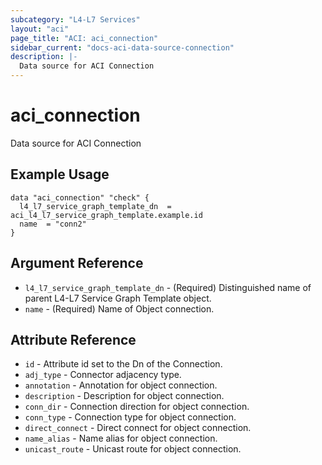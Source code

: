 ```yaml
---
subcategory: "L4-L7 Services"
layout: "aci"
page_title: "ACI: aci_connection"
sidebar_current: "docs-aci-data-source-connection"
description: |-
  Data source for ACI Connection
---
```


# aci_connection

Data source for ACI Connection

## Example Usage

```hcl
data "aci_connection" "check" {
  l4_l7_service_graph_template_dn  = aci_l4_l7_service_graph_template.example.id
  name  = "conn2"
}
```

## Argument Reference

- `l4_l7_service_graph_template_dn` - (Required) Distinguished name of parent L4-L7 Service Graph Template object.
- `name` - (Required) Name of Object connection.

## Attribute Reference

- `id` - Attribute id set to the Dn of the Connection.
- `adj_type` - Connector adjacency type.
- `annotation` - Annotation for object connection.
- `description` - Description for object connection.
- `conn_dir` - Connection direction for object connection.
- `conn_type` - Connection type for object connection.
- `direct_connect` - Direct connect for object connection.
- `name_alias` - Name alias for object connection.
- `unicast_route` - Unicast route for object connection.
